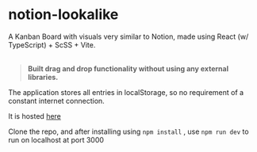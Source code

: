 # notion-lookalike

A Kanban Board with visuals very similar to Notion, made using React (w/ TypeScript) + ScSS + Vite. <br /> <br /> 
> <b>Built drag and drop functionality without using any external libraries.</b>

The application stores all entries in localStorage, so no requirement of a constant internet connection.


It is hosted [here](https://62d309000422273c71aa83d0--amazing-peony-cde31c.netlify.app/)

Clone the repo, and after installing using `npm install` , use `npm run dev` to run on localhost at port 3000
